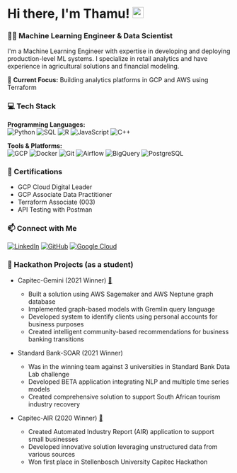 # Hi there, I'm Thamu! <img src="https://media.giphy.com/media/hvRJCLFzcasrR4ia7z/giphy.gif" width="25px">

### 👨‍💻 Machine Learning Engineer & Data Scientist

I'm a Machine Learning Engineer with expertise in developing and deploying production-level ML systems. I specialize in retail analytics and have experience in agricultural solutions and financial modeling.

🔭 **Current Focus:** Building analytics platforms in GCP and AWS using Terraform

### 💻 Tech Stack

**Programming Languages:**  
![Python](https://img.shields.io/badge/-Python-3776AB?style=flat&logo=Python&logoColor=white)
![SQL](https://img.shields.io/badge/-SQL-4479A1?style=flat&logo=MySQL&logoColor=white)
![R](https://img.shields.io/badge/-R-276DC3?style=flat&logo=R&logoColor=white)
![JavaScript](https://img.shields.io/badge/-JavaScript-F7DF1E?style=flat&logo=JavaScript&logoColor=black)
![C++](https://img.shields.io/badge/-C++-00599C?style=flat&logo=C%2B%2B&logoColor=white)

**Tools & Platforms:**  
![GCP](https://img.shields.io/badge/-Google_Cloud-4285F4?style=flat&logo=google-cloud&logoColor=white)
![Docker](https://img.shields.io/badge/-Docker-2496ED?style=flat&logo=docker&logoColor=white)
![Git](https://img.shields.io/badge/-Git-F05032?style=flat&logo=git&logoColor=white)
![Airflow](https://img.shields.io/badge/-Apache_Airflow-017CEE?style=flat&logo=apache-airflow&logoColor=white)
![BigQuery](https://img.shields.io/badge/-BigQuery-4285F4?style=flat&logo=google-cloud&logoColor=white)
![PostgreSQL](https://img.shields.io/badge/-PostgreSQL-336791?style=flat&logo=postgresql&logoColor=white)

### 🌟 Certifications
- GCP Cloud Digital Leader
- GCP Associate Data Practitioner
- Terraform Associate (003)
- API Testing with Postman

### 📫 Connect with Me

[![LinkedIn](https://img.shields.io/badge/-LinkedIn-0077B5?style=flat&logo=linkedin&logoColor=white)](https://www.linkedin.com/in/mnyulwa)
[![GitHub](https://img.shields.io/badge/-GitHub-181717?style=flat&logo=github&logoColor=white)](https://github.com/ThamuMnyulwa)
[![Google Cloud](https://img.shields.io/badge/-Cloud_Skills-4285F4?style=flat&logo=google-cloud&logoColor=white)](https://www.cloudskillsboost.google/public_profiles/aeaf977c-1924-4ad9-8296-470a86e366aa)


### 🚀 Hackathon Projects (as a student)

- Capitec-Gemini (2021 Winner) [🔗](https://www.youtube.com/watch?v=L2N_7APJA0w)

  - Built a solution using AWS Sagemaker and AWS Neptune graph database
  - Implemented graph-based models with Gremlin query language
  - Developed system to identify clients using personal accounts for business purposes
  - Created intelligent community-based recommendations for business banking transitions

- Standard Bank-SOAR (2021 Winner)

  - Was in the winning team against 3 universities in Standard Bank Data Lab challenge
  - Developed BETA application integrating NLP and multiple time series models
  - Created comprehensive solution to support South African tourism industry recovery

- Capitec-AIR (2020 Winner) [🔗](https://www.sun.ac.za/english/Lists/news/DispForm.aspx?ID=7561)

  - Created Automated Industry Report (AIR) application to support small businesses
  - Developed innovative solution leveraging unstructured data from various sources
  - Won first place in Stellenbosch University Capitec Hackathon
